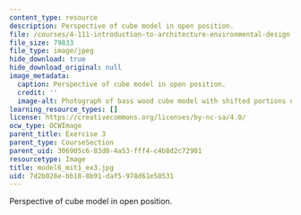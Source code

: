 ```yaml
---
content_type: resource
description: Perspective of cube model in open position.
file: /courses/4-111-introduction-to-architecture-environmental-design-spring-2014/7d2b028ebb188b91daf5978d61e58531_model6_mit1_ex3.jpg
file_size: 79833
file_type: image/jpeg
hide_download: true
hide_download_original: null
image_metadata:
  caption: Perspective of cube model in open position.
  credit: ''
  image-alt: Photograph of bass wood cube model with shifted portions of the cube.
learning_resource_types: []
license: https://creativecommons.org/licenses/by-nc-sa/4.0/
ocw_type: OCWImage
parent_title: Exercise 3
parent_type: CourseSection
parent_uid: 306905c6-83d8-4a53-fff4-c4b8d2c72901
resourcetype: Image
title: model6_mit1_ex3.jpg
uid: 7d2b028e-bb18-8b91-daf5-978d61e58531
---
```

Perspective of cube model in open position.